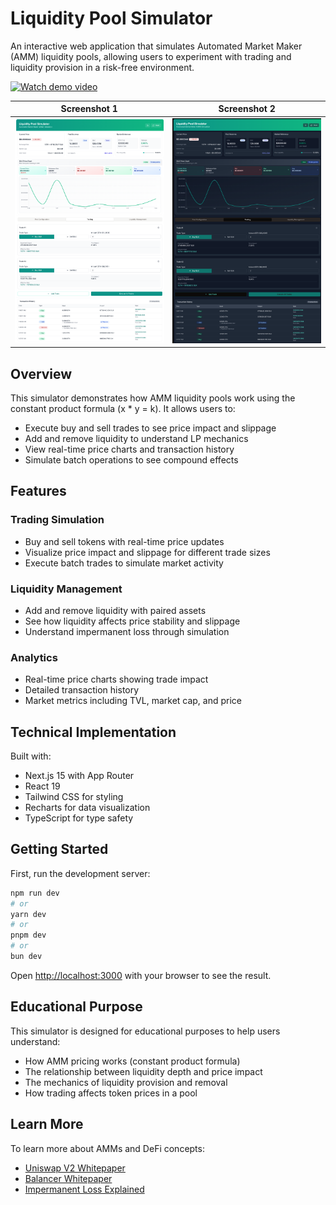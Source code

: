 # Liquidity Pool Simulator

An interactive web application that simulates Automated Market Maker (AMM) liquidity pools, allowing users to experiment with trading and liquidity provision in a risk-free environment.

[![Watch demo video](https://img.shields.io/badge/Watch-Demo_Video-blue)](https://raw.githubusercontent.com/l3lackcurtains/liquidity-pool-simulator/refs/heads/main/resources/demo.mp4)

| Screenshot 1 | Screenshot 2 |
|:---:|:---:|
| ![Screenshot 1](https://raw.githubusercontent.com/l3lackcurtains/liquidity-pool-simulator/refs/heads/main/resources/screenshot1.png) | ![Screenshot 2](https://raw.githubusercontent.com/l3lackcurtains/liquidity-pool-simulator/refs/heads/main/resources/screenshot2.png) |

## Overview

This simulator demonstrates how AMM liquidity pools work using the constant product formula (x * y = k). It allows users to:

- Execute buy and sell trades to see price impact and slippage
- Add and remove liquidity to understand LP mechanics
- View real-time price charts and transaction history
- Simulate batch operations to see compound effects

## Features

### Trading Simulation
- Buy and sell tokens with real-time price updates
- Visualize price impact and slippage for different trade sizes
- Execute batch trades to simulate market activity

### Liquidity Management
- Add and remove liquidity with paired assets
- See how liquidity affects price stability and slippage
- Understand impermanent loss through simulation

### Analytics
- Real-time price charts showing trade impact
- Detailed transaction history
- Market metrics including TVL, market cap, and price

## Technical Implementation

Built with:
- Next.js 15 with App Router
- React 19
- Tailwind CSS for styling
- Recharts for data visualization
- TypeScript for type safety

## Getting Started

First, run the development server:

```bash
npm run dev
# or
yarn dev
# or
pnpm dev
# or
bun dev
```

Open [http://localhost:3000](http://localhost:3000) with your browser to see the result.

## Educational Purpose

This simulator is designed for educational purposes to help users understand:
- How AMM pricing works (constant product formula)
- The relationship between liquidity depth and price impact
- The mechanics of liquidity provision and removal
- How trading affects token prices in a pool

## Learn More

To learn more about AMMs and DeFi concepts:
- [Uniswap V2 Whitepaper](https://uniswap.org/whitepaper.pdf)
- [Balancer Whitepaper](https://balancer.fi/whitepaper.pdf)
- [Impermanent Loss Explained](https://academy.binance.com/en/articles/impermanent-loss-explained)
